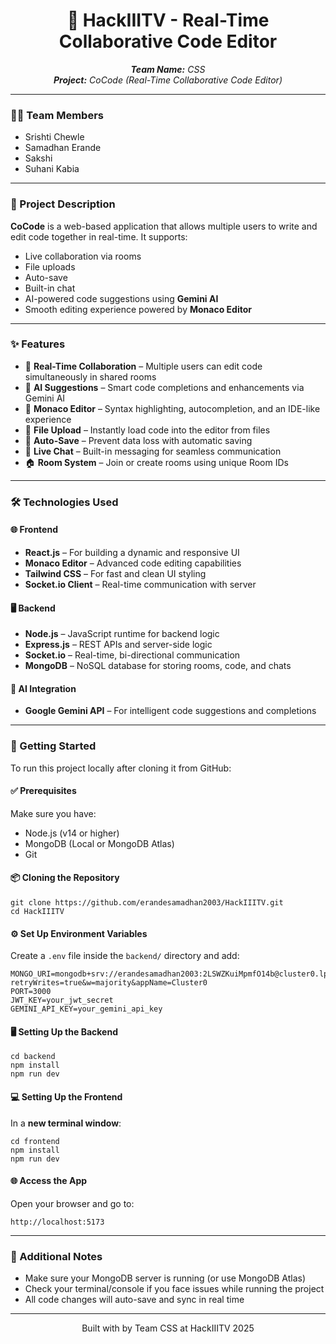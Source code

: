 <h1 align="center">🚀 HackIIITV - Real-Time Collaborative Code Editor</h1>

<p align="center">
  <em><b>Team Name:</b> CSS</em><br/>
  <em><b>Project:</b> CoCode (Real-Time Collaborative Code Editor) </em>
</p>

<hr/>

<h3>👨‍💻 Team Members</h3>
<ul>
  <li>Srishti Chewle</li>
  <li>Samadhan Erande</li>
  <li>Sakshi</li>
  <li>Suhani Kabia</li>
</ul>

<hr/>

<h3>📌 Project Description</h3>
<p>
  <strong>CoCode</strong> is a web-based application that allows multiple users to write and edit code together in real-time. It supports:
</p>
<ul>
  <li>Live collaboration via rooms</li>
  <li>File uploads</li>
  <li>Auto-save</li>
  <li>Built-in chat</li>
  <li>AI-powered code suggestions using <strong>Gemini AI</strong></li>
  <li>Smooth editing experience powered by <strong>Monaco Editor</strong></li>
</ul>

<hr/>

<h3>✨ Features</h3>
<ul>
  <li>🔗 <strong>Real-Time Collaboration</strong> – Multiple users can edit code simultaneously in shared rooms</li>
  <li>🤖 <strong>AI Suggestions</strong> – Smart code completions and enhancements via Gemini AI</li>
  <li>🧠 <strong>Monaco Editor</strong> – Syntax highlighting, autocompletion, and an IDE-like experience</li>
  <li>📂 <strong>File Upload</strong> – Instantly load code into the editor from files</li>
  <li>💾 <strong>Auto-Save</strong> – Prevent data loss with automatic saving</li>
  <li>💬 <strong>Live Chat</strong> – Built-in messaging for seamless communication</li>
  <li>🏠 <strong>Room System</strong> – Join or create rooms using unique Room IDs</li>
</ul>

<hr/>

<h3>🛠️ Technologies Used</h3>

<h4>🌐 Frontend</h4>
<ul>
  <li><strong>React.js</strong> – For building a dynamic and responsive UI</li>
  <li><strong>Monaco Editor</strong> – Advanced code editing capabilities</li>
  <li><strong>Tailwind CSS</strong> – For fast and clean UI styling</li>
  <li><strong>Socket.io Client</strong> – Real-time communication with server</li>
</ul>

<h4>🖥️ Backend</h4>
<ul>
  <li><strong>Node.js</strong> – JavaScript runtime for backend logic</li>
  <li><strong>Express.js</strong> – REST APIs and server-side logic</li>
  <li><strong>Socket.io</strong> – Real-time, bi-directional communication</li>
  <li><strong>MongoDB</strong> – NoSQL database for storing rooms, code, and chats</li>
</ul>

<h4>🤖 AI Integration</h4>
<ul>
  <li><strong>Google Gemini API</strong> – For intelligent code suggestions and completions</li>
</ul>

<hr/>

<h3>🧰 Getting Started</h3>
<p>To run this project locally after cloning it from GitHub:</p>

<h4>✅ Prerequisites</h4>
<p>Make sure you have:</p>
<ul>
  <li>Node.js (v14 or higher)</li>
  <li>MongoDB (Local or MongoDB Atlas)</li>
  <li>Git</li>
</ul>

<h4>📦 Cloning the Repository</h4>
<pre><code>git clone https://github.com/erandesamadhan2003/HackIIITV.git
cd HackIIITV
</code></pre>

<h4>⚙️ Set Up Environment Variables</h4>
<p>Create a <code>.env</code> file inside the <code>backend/</code> directory and add:</p>

<pre><code>MONGO_URI=mongodb+srv://erandesamadhan2003:2LSWZKuiMpmfO14b@cluster0.lp0hxdi.mongodb.net/?retryWrites=true&w=majority&appName=Cluster0
PORT=3000
JWT_KEY=your_jwt_secret
GEMINI_API_KEY=your_gemini_api_key
</code></pre>

<h4>🖥️ Setting Up the Backend</h4>
<pre><code>cd backend
npm install
npm run dev
</code></pre>

<h4>💻 Setting Up the Frontend</h4>
<p>In a <strong>new terminal window</strong>:</p>
<pre><code>cd frontend
npm install
npm run dev
</code></pre>

<h4>🌐 Access the App</h4>
<p>Open your browser and go to:</p>
<pre><code>http://localhost:5173</code></pre>

<hr/>

<h3>📎 Additional Notes</h3>
<ul>
  <li>Make sure your MongoDB server is running (or use MongoDB Atlas)</li>
  <li>Check your terminal/console if you face issues while running the project</li>
  <li>All code changes will auto-save and sync in real time</li>
</ul>

<hr/>

<p align="center">
  Built with  by Team CSS at HackIIITV 2025
</p>